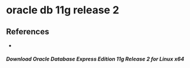 # oracle db 11g release 2

## References
* 

##### Download Oracle Database Express Edition 11g Release 2 for Linux x64
